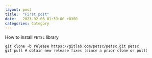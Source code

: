 ```yaml
---
layout:	post
title:	"First post"
date:	2023-02-06 01:39:00 +0300
categories:	Category
---
```


How to install `PETSc` library

```
git clone -b release https://gitlab.com/petsc/petsc.git petsc
git pull # obtain new release fixes (since a prior clone or pull)
```
